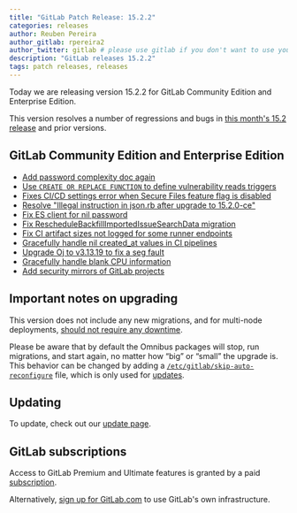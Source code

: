 ```yaml
---
title: "GitLab Patch Release: 15.2.2"
categories: releases
author: Reuben Pereira
author_gitlab: rpereira2
author_twitter: gitlab # please use gitlab if you don't want to use your own
description: "GitLab releases 15.2.2"
tags: patch releases, releases
---
```


<!-- For detailed instructions on how to complete this, please see https://gitlab.com/gitlab-org/release/docs/blob/master/general/patch/blog-post.md -->

Today we are releasing version 15.2.2 for GitLab Community Edition and Enterprise Edition.

This version resolves a number of regressions and bugs in
[this month's 15.2 release](/releases/2022/07/22/gitlab-15-2-released/) and
prior versions.

## GitLab Community Edition and Enterprise Edition

<!--
- [Description](GitLab MR LINK)
- [Description](GitLab MR LINK)
-->

* [Add password complexity doc again](https://gitlab.com/gitlab-org/gitlab/-/merge_requests/92641)
* [Use `CREATE OR REPLACE FUNCTION` to define vulnerability reads triggers](https://gitlab.com/gitlab-org/gitlab/-/merge_requests/92941)
* [Fixes CI/CD settings error when Secure Files feature flag is disabled](https://gitlab.com/gitlab-org/gitlab/-/merge_requests/93050)
* [Resolve "Illegal instruction in json.rb after upgrade to 15.2.0-ce"](https://gitlab.com/gitlab-org/gitlab/-/merge_requests/93171)
* [Fix ES client for nil password](https://gitlab.com/gitlab-org/gitlab/-/merge_requests/93184)
* [Fix RescheduleBackfillImportedIssueSearchData migration](https://gitlab.com/gitlab-org/gitlab/-/merge_requests/93311)
* [Fix CI artifact sizes not logged for some runner endpoints](https://gitlab.com/gitlab-org/gitlab/-/merge_requests/93502)
* [Gracefully handle nil created_at values in CI pipelines](https://gitlab.com/gitlab-org/gitlab/-/merge_requests/93589)
* [Upgrade Oj to v3.13.19 to fix a seg fault](https://gitlab.com/gitlab-org/gitlab/-/merge_requests/93611)
* [Gracefully handle blank CPU information](https://gitlab.com/gitlab-org/omnibus-gitlab/-/merge_requests/6230)
* [Add security mirrors of GitLab projects](https://gitlab.com/gitlab-org/omnibus-gitlab/-/merge_requests/6223)
<!-- {{ MERGE_REQUEST_LIST }} -->

## Important notes on upgrading

This version does not include any new migrations, and for multi-node deployments, [should not require any downtime](https://docs.gitlab.com/ee/update/#upgrading-without-downtime).

Please be aware that by default the Omnibus packages will stop, run migrations,
and start again, no matter how “big” or “small” the upgrade is. This behavior
can be changed by adding a [`/etc/gitlab/skip-auto-reconfigure`](http://docs.gitlab.com/omnibus/update/README.html) file,
which is only used for [updates](https://docs.gitlab.com/omnibus/update/README.html).

## Updating

To update, check out our [update page](/update/).

## GitLab subscriptions

Access to GitLab Premium and Ultimate features is granted by a paid [subscription](/pricing/).

Alternatively, [sign up for GitLab.com](https://gitlab.com/users/sign_in)
to use GitLab's own infrastructure.
